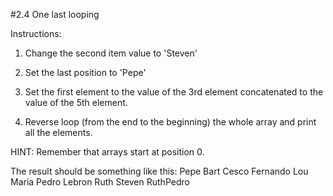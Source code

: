 #2.4 One last looping

Instructions:

1) Change the second item value to 'Steven'

2) Set the last position to 'Pepe'

3) Set the first element to the value of the 3rd element concatenated to the value of the 5th element.

4) Reverse loop (from the end to the beginning) the whole array and print all the elements.


HINT:
Remember that arrays start at position 0.

The result should be something like this:
Pepe
Bart
Cesco
Fernando
Lou
Maria
Pedro
Lebron
Ruth
Steven
RuthPedro
